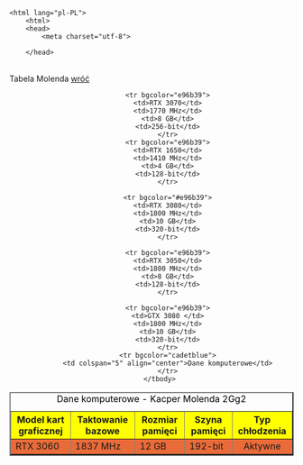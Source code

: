 <!DOCTYPE html>
	<html lang="pl-PL">
		<html>
		<head>
			<meta charset="utf-8">
			
		</head>

<ol type="1" start="22">

</li></ol>
<br>

<body>
Tabela Molenda
<A HREF="index.html">wróć</A>
</body>
</html>

<!DOCTYPE html>
<html>
<head>
<meta charset="UTF-8">
<title>tabella</title>
</head>
<center>
<middle>
<table border=2>
<caption><font color="black">Dane komputerowe - Kacper Molenda 2Gg2</font></caption>
		<thead>
			<tr bgcolor="yellow">
			<th>Model kart graficznej</th>
			<th>Taktowanie bazowe</th>
			<th>Rozmiar pamięci</th>
			<th>Szyna pamięci</th>
			<th>Typ chłodzenia</th>
			</tr>
		</thead>
		<tbody>
			<tr bgcolor="e96b39">
			<td>RTX 3060</td>
			<td>1837 MHz</td>
			<td>12 GB</td>
			<td>192-bit</td>
			<td rowspan="6" align="center">Aktywne</td>
			</tr>

			<tr bgcolor="e96b39">
			<td>RTX 3070</td>
			<td>1770 MHz</td>
			<td>8 GB</td>
			<td>256-bit</td>
			</tr>
			<tr bgcolor="e96b39">
			<td>RTX 1650</td>
			<td>1410 MHz</td>
			<td>4 GB</td>
			<td>128-bit</td>
			</tr>

			<tr bgcolor="#e96b39">
			<td>RTX 3080</td>
			<td>1800 MHz</td>
			<td>10 GB</td>
			<td>320-bit</td>
			</tr>

			<tr bgcolor="e96b39">
			<td>RTX 3050</td>
			<td>1800 MHz</td>
			<td>8 GB</td>
			<td>128-bit</td>
			</tr>

			<tr bgcolor="e96b39">
			<td>GTX 3080 </td>
			<td>1800 MHz</td>
			<td>10 GB</td>
			<td>320-bit</td>
			</tr>
			<tr bgcolor="cadetblue">
			<td colspan="5" align="center">Dane komputerowe</td>
			</tr>
		</tbody>
</table>
</body>
</html>
</center>
